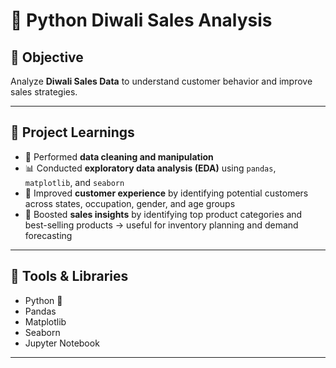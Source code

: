 # 🎇 Python Diwali Sales Analysis  

## 🔹 Objective  
Analyze **Diwali Sales Data** to understand customer behavior and improve sales strategies.  

---

## 🔹 Project Learnings  
- 🧹 Performed **data cleaning and manipulation**  
- 📊 Conducted **exploratory data analysis (EDA)** using `pandas`, `matplotlib`, and `seaborn`  
- 👥 Improved **customer experience** by identifying potential customers across states, occupation, gender, and age groups  
- 🛒 Boosted **sales insights** by identifying top product categories and best-selling products → useful for inventory planning and demand forecasting  

---

## 🔹 Tools & Libraries  
- Python 🐍  
- Pandas  
- Matplotlib  
- Seaborn  
- Jupyter Notebook  

---
